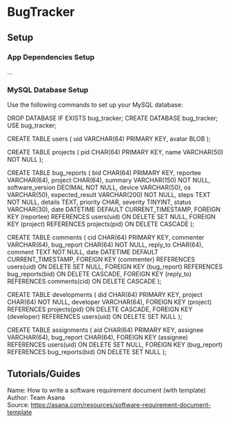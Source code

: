 # BugTracker

## Setup
### App Dependencies Setup
...

### MySQL Database Setup
Use the following commands to set up your MySQL database:

DROP DATABASE IF EXISTS bug_tracker;
CREATE DATABASE bug_tracker;
USE bug_tracker;

CREATE TABLE users (
uid VARCHAR(64) PRIMARY KEY,
avatar BLOB
);

CREATE TABLE projects (
pid CHAR(64) PRIMARY KEY,
name VARCHAR(50) NOT NULL
);

CREATE TABLE bug_reports (
bid CHAR(64) PRIMARY KEY,
reportee VARCHAR(64),
project CHAR(64),
summary VARCHAR(150) NOT NULL,
software_version DECIMAL NOT NULL,
device VARCHAR(50),
os VARCHAR(50),
expected_result VARCHAR(200) NOT NULL,
steps TEXT NOT NULL,
details TEXT,
priority CHAR,
severity TINYINT,
status VARCHAR(30),
date DATETIME DEFAULT CURRENT_TIMESTAMP,
FOREIGN KEY (reportee) REFERENCES users(uid) ON DELETE SET NULL,
FOREIGN KEY (project) REFERENCES projects(pid) ON DELETE CASCADE
);

CREATE TABLE comments (
cid CHAR(64) PRIMARY KEY,
commenter VARCHAR(64),
bug_report CHAR(64) NOT NULL,
reply_to CHAR(64),
comment TEXT NOT NULL,
date DATETIME DEFAULT CURRENT_TIMESTAMP,
FOREIGN KEY (commenter) REFERENCES users(uid) ON DELETE SET NULL,
FOREIGN KEY (bug_report) REFERENCES bug_reports(bid) ON DELETE CASCADE,
FOREIGN KEY (reply_to) REFERENCES comments(cid) ON DELETE CASCADE
);

CREATE TABLE developments (
did CHAR(64) PRIMARY KEY,
project CHAR(64) NOT NULL,
developer VARCHAR(64),
FOREIGN KEY (project) REFERENCES projects(pid) ON DELETE CASCADE,
FOREIGN KEY (developer) REFERENCES users(uid) ON DELETE SET NULL
);

CREATE TABLE assignments (
aid CHAR(64) PRIMARY KEY,
assignee VARCHAR(64),
bug_report CHAR(64),
FOREIGN KEY (assignee) REFERENCES users(uid) ON DELETE SET NULL,
FOREIGN KEY (bug_report) REFERENCES bug_reports(bid) ON DELETE SET NULL
);

## Tutorials/Guides
Name: How to write a software requirement document (with template) </br>
Author: Team Asana </br>
Source: https://asana.com/resources/software-requirement-document-template </br>